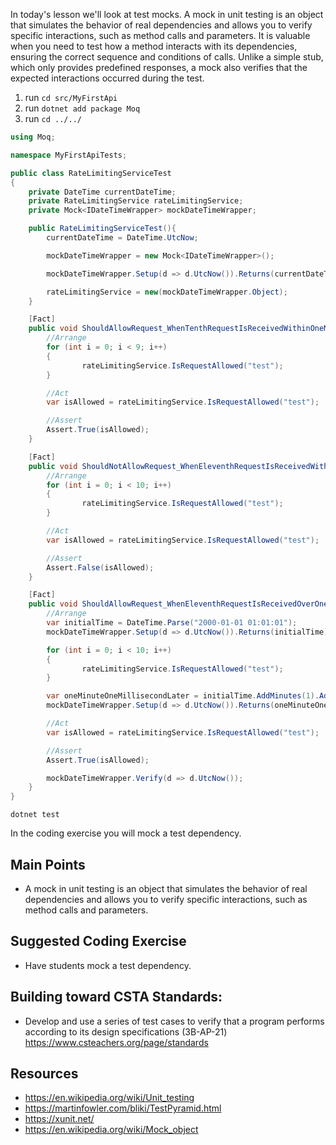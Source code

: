 In today's lesson we'll look at test mocks.  A mock in unit testing is an object that simulates the behavior of real dependencies and allows you to verify specific interactions, such as method calls and parameters. It is valuable when you need to test how a method interacts with its dependencies, ensuring the correct sequence and conditions of calls. Unlike a simple stub, which only provides predefined responses, a mock also verifies that the expected interactions occurred during the test.

1. run `cd src/MyFirstApi`
1. run `dotnet add package Moq`
1. run `cd ../../`

``` cs
using Moq;

namespace MyFirstApiTests;

public class RateLimitingServiceTest
{
    private DateTime currentDateTime;
    private RateLimitingService rateLimitingService;
    private Mock<IDateTimeWrapper> mockDateTimeWrapper;

    public RateLimitingServiceTest(){
        currentDateTime = DateTime.UtcNow;

        mockDateTimeWrapper = new Mock<IDateTimeWrapper>();

        mockDateTimeWrapper.Setup(d => d.UtcNow()).Returns(currentDateTime);

        rateLimitingService = new(mockDateTimeWrapper.Object);
    }

    [Fact]
    public void ShouldAllowRequest_WhenTenthRequestIsReceivedWithinOneMinute(){
        //Arrange
        for (int i = 0; i < 9; i++)
        {
                rateLimitingService.IsRequestAllowed("test");
        }

        //Act
        var isAllowed = rateLimitingService.IsRequestAllowed("test");

        //Assert
        Assert.True(isAllowed);
    }

    [Fact]
    public void ShouldNotAllowRequest_WhenEleventhRequestIsReceivedWithinOneMinute(){
        //Arrange
        for (int i = 0; i < 10; i++)
        {
                rateLimitingService.IsRequestAllowed("test");
        }

        //Act
        var isAllowed = rateLimitingService.IsRequestAllowed("test");

        //Assert
        Assert.False(isAllowed);
    }

    [Fact]
    public void ShouldAllowRequest_WhenEleventhRequestIsReceivedOverOneMinuteLater(){
        //Arrange
        var initialTime = DateTime.Parse("2000-01-01 01:01:01");
        mockDateTimeWrapper.Setup(d => d.UtcNow()).Returns(initialTime);

        for (int i = 0; i < 10; i++)
        {
                rateLimitingService.IsRequestAllowed("test");
        }

        var oneMinuteOneMillisecondLater = initialTime.AddMinutes(1).AddMilliseconds(1);
        mockDateTimeWrapper.Setup(d => d.UtcNow()).Returns(oneMinuteOneMillisecondLater);

        //Act
        var isAllowed = rateLimitingService.IsRequestAllowed("test");

        //Assert
        Assert.True(isAllowed);

        mockDateTimeWrapper.Verify(d => d.UtcNow());
    }
}
```

`dotnet test`

In the coding exercise you will mock a test dependency.

## Main Points
- A mock in unit testing is an object that simulates the behavior of real dependencies and allows you to verify specific interactions, such as method calls and parameters.

## Suggested Coding Exercise
- Have students mock a test dependency.

## Building toward CSTA Standards:
- Develop and use a series of test cases to verify that a program performs according to its design specifications (3B-AP-21) https://www.csteachers.org/page/standards

## Resources
- https://en.wikipedia.org/wiki/Unit_testing
- https://martinfowler.com/bliki/TestPyramid.html
- https://xunit.net/
- https://en.wikipedia.org/wiki/Mock_object

